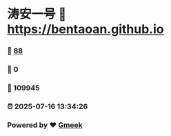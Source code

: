 # 涛安一号 :link: https://bentaoan.github.io 
### :page_facing_up: [88](https://bentaoan.github.io/tag.html) 
### :speech_balloon: 0 
### :hibiscus: 109945 
### :alarm_clock: 2025-07-16 13:34:26 
### Powered by :heart: [Gmeek](https://github.com/Meekdai/Gmeek)
